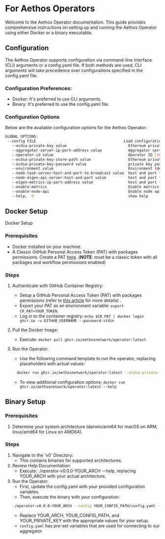 # For Aethos Operators
Welcome to the Aethos Operator documentation. This guide provides comprehensive instructions on setting up and running
the Aethos Operator using either Docker or a binary executable.

## Configuration
The Aethos Operator supports configuration via command-line interface (CLI) arguments or a config.yaml file.
If both methods are used, CLI arguments will take precedence over configurations specified in the config.yaml file.
### Configuration Preferences:
* Docker: It's preferred to use CLI arguments.
* Binary: It's preferred to use the config.yaml file.

### Configuration Options
Below are the available configuration options for the Aethos Operator:

```sh
GLOBAL OPTIONS:
 --config FILE                                        Load configuration from FILE
   --ecdsa-private-key value                            Ethereum private key for signing messages [$ECDSA_PRIVATE_KEY]
   --aggregator-server-ip-port-address value            Aggregator server IP:PORT address [$AGGREGATOR_SERVER_IP_PORT_ADDRESS]
   --operator-id value                                  Operator ID [$OPERATOR_ID]
   --ecdsa-private-key-store-path value                 Ethereum private key store path [$ECDSA_PRIVATE_KEY_STORE_PATH]
   --ecdsa-private-key-password value                   private key password for the key store file [$ECDSA_PRIVATE_KEY_PASSWORD]
   --environment value                                  Environment (development, production) [$ENVIRONMENT]
   --node-task-server-host-and-port-to-broadcast value  host and port to receive broadcast messages on [$NODE_TASK_SERVER_HOST_AND_PORT_TO_BROADCAST]
   --node-eigen-api-server-host-and-port value          host and port for eigen api server [$NODE_EIGEN_API_SERVER_HOST_AND_PORT]
   --eigen-metrics-ip-port-address value                host and port for metrics server [$EIGEN_METRICS_IP_PORT_ADDRESS]
   --enable-metrics                                     Enable metrics [$ENABLE_METRICS]
   --enable-node-api                                    Enable node api [$ENABLE_NODE_API]
   --help, -h                                           show help
```

## Docker Setup
Docker Setup

### Prerequisites
* Docker installed on your machine.
* A Classic GitHub Personal Access Token (PAT) with packages permissions. Create a PAT [here](https://github.com/settings/tokens). (**NOTE**: must be a classic token with all packages and workflow permissions enabled)

### Steps
1. Authenticate with GitHub Container Registry:
   * Setup a GitHub Personal Access Token (PAT) with packages permissions (refer to [this article](https://docs.github.com/en/packages/working-with-a-github-packages-registry/working-with-the-container-registry) for more details) .
   * Export your PAT as an environment variable: `export CR_PAT=YOUR_TOKEN`.
   * Log in to the container registry: `echo $CR_PAT | docker login ghcr.io -u GITHUB_USERNAME --password-stdin`
2. Pull the Docker Image:
   * Execute: `docker pull ghcr.io/aethosnetwork/operator:latest`

3. Run the Operator:
   * Use the following command template to run the operator, replacing placeholders with actual values:
   ```sh 
     docker run ghcr.io/aethosnetwork/operator:latest --ecdsa-private-key YOUR_PRIVATE_KEY --aggregator-server-ip-port-address 34.41.39.208:50051 --node-task-server-host-and-port-to-broadcast {PUBLIC_IP:9010} --operator-id ${YOUR_OPERATOR_ID} --config /app/config.yaml
    ```
   * To view additional configuration options: `docker run ghcr.io/aethosnetwork/operator:latest --help`


## Binary Setup

### Prerequisites
1. Determine your system architecture (darwin/arm64 for macOS on ARM, linux/amd64 for Linux on AMD64).

### Steps
1. Navigate to the 'v0' Directory:
   * This contains binaries for supported architectures.
2. Review Help Documentation:
   * Execute: ./operator-v0.0.0-YOUR_ARCH --help, replacing YOUR_ARCH with your actual architecture.
3. Run the Operator:
   * First, update the config.yaml with your provided configuration variables.
   * Then, execute the binary with your configuration:
    ```sh
    ./operator-v0.0.0-YOUR_ARCH --config YOUR_CONFIG_PATH/config.yaml --ecdsa-private-key YOUR_PRIVATE_KEY --node-task-server-host-and-port-to-broadcast {PUBLIC_IP:9010} --operator-id ${YOUR_OPERATOR_ID}
    ```
   * Replace YOUR_ARCH, YOUR_CONFIG_PATH, and YOUR_PRIVATE_KEY with the appropriate values for your setup.
   * ```config.yaml``` has pre-set variables that are used for connecting to our aggregator
